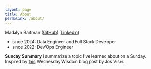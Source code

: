 ```yaml
---
layout: page
title: About
permalink: /about/
---
```


Madalyn Bartman ([GitHub](https://github.com/madalynbartman)) ([LinkedIn](https://www.linkedin.com/in/madalyn-bartman-34654422a/?profileId=ACoAADljfOYBH_k95r01XC2KPp6TDs8KUyvukQE))


- since 2024: Data Engineer and Full Stack Developer
- since 2022: Dev/Ops Engineer


**Sunday Summary** I summarize a topic I've learned about on a Sunday. Inspired by [this](https://josvisser.substack.com/p/career-advice-learn-how-to-write?r=b67wp&utm_campaign=post&utm_medium=web&triedRedirect=true) Wednesday Wisdom blog post by Jos Viser.

<!-- 
# My other projects

- ["What Year Is Now?"]() - an app to display historical events based on current watch time, e.g. see what happened in 16:33 (== AD 1633). Currently only Polish content enabled. -->
